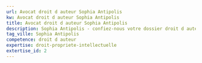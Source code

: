 ```yaml
---
url: Avocat droit d auteur Sophia Antipolis
kw: Avocat droit d auteur Sophia Antipolis
title: Avocat droit d auteur Sophia Antipolis
description: Sophia Antipolis - confiez-nous votre dossier droit d auteur
tag_ville: Sophia Antipolis
competence: droit d auteur
expertise: droit-propriete-intellectuelle
extertise_id: 2
---
```

